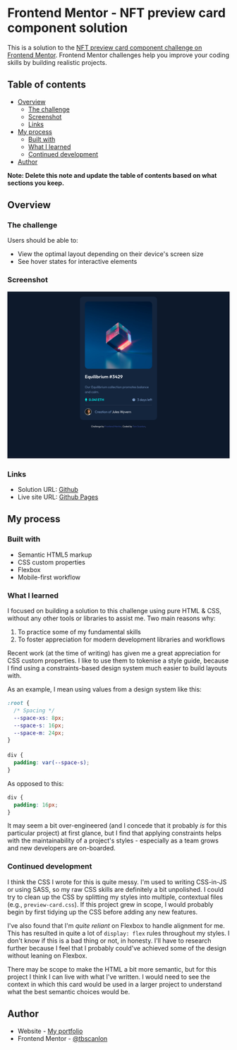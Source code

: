 # Frontend Mentor - NFT preview card component solution

This is a solution to the [NFT preview card component challenge on Frontend Mentor](https://www.frontendmentor.io/challenges/nft-preview-card-component-SbdUL_w0U). Frontend Mentor challenges help you improve your coding skills by building realistic projects.

## Table of contents

- [Overview](#overview)
  - [The challenge](#the-challenge)
  - [Screenshot](#screenshot)
  - [Links](#links)
- [My process](#my-process)
  - [Built with](#built-with)
  - [What I learned](#what-i-learned)
  - [Continued development](#continued-development)
- [Author](#author)

**Note: Delete this note and update the table of contents based on what sections you keep.**

## Overview

### The challenge

Users should be able to:

- View the optimal layout depending on their device's screen size
- See hover states for interactive elements

### Screenshot

![](./screenshot.png)

### Links

- Solution URL: [Github](https://github.com/tbscanlon/fm-nft-preview)
- Live site URL: [Github Pages](https://tbscanlon.github.io/fm-nft-preview/src/index.html)

## My process

### Built with

- Semantic HTML5 markup
- CSS custom properties
- Flexbox
- Mobile-first workflow

### What I learned

I focused on building a solution to this challenge using pure HTML & CSS, without any other tools or libraries to assist me. Two main reasons why:

1. To practice some of my fundamental skills
2. To foster appreciation for modern development libraries and workflows

Recent work (at the time of writing) has given me a great appreciation for CSS custom properties. I like to use them to tokenise a style guide, because I find using a constraints-based design system much easier to build layouts with.

As an example, I mean using values from a design system like this:

```css
:root {
  /* Spacing */
  --space-xs: 8px;
  --space-s: 16px;
  --space-m: 24px;
}

div {
  padding: var(--space-s);
}
```

As opposed to this:

```css
div {
  padding: 16px;
}
```

It may seem a bit over-engineered (and I concede that it probably _is_ for this particular project) at first glance, but I find that applying constraints helps with the maintainability of a project's styles - especially as a team grows and new developers are on-boarded.

### Continued development

I think the CSS I wrote for this is quite messy. I'm used to writing CSS-in-JS or using SASS, so my raw CSS skills are definitely a bit unpolished. I could try to clean up the CSS by splitting my styles into multiple, contextual files (e.g., `preview-card.css`). If this project grew in scope, I would probably begin by first tidying up the CSS before adding any new features.

I've also found that I'm _quite reliant_ on Flexbox to handle alignment for me. This has resulted in quite a lot of `display: flex` rules throughout my styles. I don't know if this is a bad thing or not, in honesty. I'll have to research further because I feel that I probably could've achieved some of the design without leaning on Flexbox.

There may be scope to make the HTML a bit more semantic, but for this project I think I can live with what I've written. I would need to see the context in which this card would be used in a larger project to understand what the best semantic choices would be.

## Author

- Website - [My portfolio](https://www.scanlon.international)
- Frontend Mentor - [@tbscanlon](https://www.frontendmentor.io/profile/tbscanlon)
